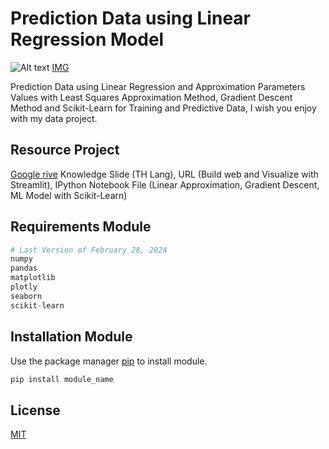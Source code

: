 # Prediction Data using Linear Regression Model
![Alt text](https://sp-ao.shortpixel.ai/client/to_webp,q_glossy,ret_img/https://wiglafjournal.com/wp-content/uploads/scatterplot_male_height_vs_weight_two.png)
[IMG](https://wiglafjournal.com/machine-learning-and-regression-analysis/)

Prediction Data using Linear Regression and Approximation Parameters Values with Least Squares Approximation Method, Gradient Descent Method and Scikit-Learn for Training and Predictive Data,
I wish you enjoy with my data project.

## Resource Project
[Google rive](https://bit.ly/project_NAJA)
Knowledge Slide (TH Lang), URL (Build web and Visualize with Streamlit), IPython Notebook File (Linear Approximation, Gradient Descent, ML Model with Scikit-Learn)

## Requirements Module

```python
# Last Version of February 28, 2024
numpy
pandas
matplotlib
plotly
seaborn
scikit-learn
```

## Installation Module

Use the package manager [pip](https://pypi.org/) to install module.

```bash
pip install module_name
```

## License

[MIT](https://mit-license.org/)


